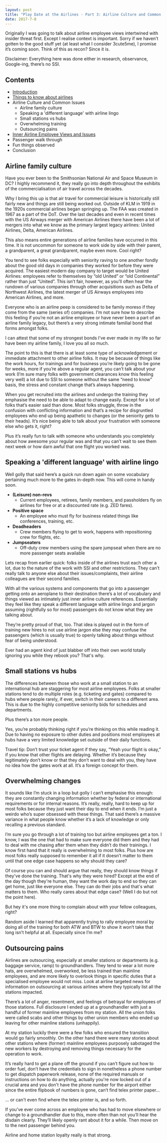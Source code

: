 ```yaml
---
layout: post
title: "Play Date at the Airlines - Part 3: Airline Culture and Common Issues"
date: 2017-7-8
---
```


Originally I was going to talk about airline employee views intertwined with insider threat first. Except I realise context is important. Sorry if we haven’t gotten to the good stuff yet (at least what I consider 3cute5me), I promise it’s coming soon. Think of this as recon? Since it is. 

Disclaimer: Everything here was done either in research, observance, Google-ing, there’s no SSI.

## Contents

* [Introduction](https://avizc.github.io/2017/07/08/play-date-at-airlines-part-1.html)
* [Things to know about airlines](https://avizc.github.io/2017/07/08/play-date-at-airlines-part-2.html)
* Airline Culture and Common Issues
    * Airline family culture
    * Speaking a 'different language' with airline lingo
    * Small stations vs hubs
    * Overwhelming training
    * Outsourcing pains
* [Inner Airline Employee Views and Issues](https://avizc.github.io/2017/07/10/play-date-at-airlines-part-4.html)
* Passenger walk through
* Fun things observed
* Conclusion

## Airline family culture

Have you ever been to the Smithsonian National Air and Space Museum in DC? I highly recommend it, they really go into depth throughout the exhibits of the commercialisation of air travel across the decades. 

Why I bring this up is that air travel for commercial leisure is historically still fairly new and things are still being worked out. Outside of KLM in 1919 in the 1920s commercial airlines began springing up. The FAA was created in 1967 as a part of the DoT. Over the last decades and even in recent times with the US Airways merger with American Airlines there have been a lot of mergers into what we know as the primary largest legacy airlines: United Airlines, Delta, American Airlines.

This also means entire generations of airline families have occurred in this time. It is not uncommon for someone to work side by side with their parent, a grandparent, a great grandparent, maybe even more. Cool right? 

You tend to see folks especially with seniority raving to one another fondly about the good old days in companies they worked for before they were acquired. The easiest modern day company to target would be United Airlines: employees refer to themselves by “old United” or “old Continental” rather than just “United”. This isn’t fair, however, as you’ll often hear the rundown of various companies through other acquisitions such as Delta of Northwest Airlines, the latest merger of US Airways employees into American Airlines, and more.

Everyone who is an airline peep is considered to be family moreso if they come from the same (series of) companies. I’m not sure how to describe this feeling if you’re not an airline employee or have never been a part of an airline family legacy, but there’s a very strong intimate familial bond that forms amongst folks.

I can attest that some of my strongest bonds I’ve ever made in my life so far have been my airline family, I love you all so much.

The point to this is that there is at least some type of acknowledgement or immediate attachment to other airline folks. It may be because of things like the work hours, for trainings and for business you’re likely going to be gone for weeks, more if you’re above a regular agent, you can’t talk about your work (I’m sure many folks with government clearances know this feeling very well) a lot due to SSI to someone without the same “need to know” basis, the stress and constant change that’s always happening.

When you get recruited into the airlines and undergo the training they emphasise the need to be able to adapt to change easily. Except for a lot of folks that’s easier said than done. Most folks struggle, throw in the confusion with conflicting information and that’s a recipe for disgruntled employees who end up being apathetic to changes (or the seniority gets to their heads). It’s nice being able to talk about your frustration with someone else who gets it, right?

Plus it’s really fun to talk with someone who understands you completely about how awesome your regular was and that you can’t wait to see them next week or how darn awful that one flight you worked was.

## Speaking a 'different language' with airline lingo

Well golly that said here’s a quick run down again on some vocabulary pertaining much more to the gates in-depth now. This will come in handy soon.

* **(Leisure) non-revs** 
    - Current employees, retirees, family members, and passholders fly on airlines for free or at a discounted rate (e.g. ZED fares).
* **Positive space** 
    - An employee who must fly for business related things like conferences, training, etc.
* **Deadheaders** 
    - Crew members flying to get to work, happens with repositioning crew for flights, etc.
* **Jumpseaters** 
    - Off-duty crew members using the spare jumpseat when there are no more passenger seats available

Lets recap from earlier quick: folks inside of the airlines trust each other a lot, due to the nature of the work with SSI and other restrictions. They can’t really talk to anyone else about their issues/complaints, their airline colleagues are their second families.

With all the various systems and components that go into a passenger getting onto an aeroplane to their destination there’s a lot of vocabulary and things viewed as intimately just inner airline culture references. Essentially they feel like they speak a different language with airline lingo and jargon assuming (rightfully so for most) passengers do not know what they are talking about.

They’re pretty proud of that, too. That idea is played out in the form of training new hires to not use airline jargon else they may confuse the passengers (which is usually true) to openly talking about things without fear of being understood.

Ever had an agent kind of just blabber off into their own world totally ignoring you while they rebook you? That's why.

## Small stations vs hubs

The differences between those who work at a small station to an international hub are staggering for most airline employees. Folks at smaller stations tend to do multiple roles (e.g. ticketing and gates) compared to hubs where people rarely, if ever, switch in their careers to a different area. This is due to the highly competitive seniority bids for schedules and departments.

Plus there’s a ton more people.

Yes, you’re probably thinking right if you’re thinking on this while reading it. Due to having no exposure to other duties and positions most employees at hubs have a very limited knowledge set outside of their daily functions.

Travel tip: Don’t trust your ticket agent if they say, “Yeah your flight is okay,” if you know that other flights are delaying. Whether it’s because they legitimately don’t know or that they don’t want to deal with you, they have no idea how the gates work at all. It’s a foreign concept for them.

## Overwhelming changes

It sounds like I’m stuck in a loop but golly I can’t emphasise this enough: they are constantly changing information whether by federal or international requirements or for internal reasons. It’s really, really, hard to keep up for most folks because they just want their day to end when it ends. I’m just a weirdo who’s super obsessed with these things. That said there’s a massive variance in what people know whether it’s a lack of knowledge or only recalling a previous standard.

I’m sure you go through a lot of training too but airline employees get a ton. I know, I was the one that had to make sure everyone did them and they had to deal with me chasing after them when they didn’t do their trainings. I know first hand that it really is overwhelming to most folks. Plus how are most folks really supposed to remember it all if it doesn’t matter to them until that one edge case happens so why should they care?

Of course you can and should argue that really, they should know things if they've done the training. That's why they were hired? Except at the end of the day though they're human, they want the work day to end so they can get home, just like everyone else. They can do their jobs and that's what matters to them. Who really cares about that edge case? (Well I do but not the point here). 

But hey it's one more thing to complain about with your fellow colleagues, right?

Random aside I learned that apparently trying to rally employee moral by doing all of the training for both ATW and BTW to show it won’t take that long isn’t helpful at all. Especially since I’m me?

## Outsourcing pains

Airlines are outsourcing, especially at smaller stations or departments (e.g. baggage service, ramp) to groundhandlers. They tend to wear a lot more hats, are overwhelmed, overworked, be less trained than mainline employees, and are more likely to overlook things in specific duties that a specialised employee would not miss. Look at airline targeted news for information on outsourcing at various airlines where they typically list all the stations impacted.

There’s a lot of anger, resentment, and feelings of betrayal for employees of those stations. Full disclosure I ended up at a groundhandler with just a handful of former mainline employees from my station. All the union folks were called scabs and other things by other union members who ended up leaving for other mainline stations (unhappily).

At my station luckily there were a few folks who ensured the transition would go fairly smoothly. On the other hand there were many stories about other stations where (former) mainline employees purposely sabotaged the new workers by destroying and removing things necessary for the operation to work.

It’s really hard to get a plane off the ground if you can’t figure out how to order fuel, don’t have the credentials to sign in nonetheless a phone number to get dispatch paperwork release, none of the required manuals or instructions on how to do anything, actually you're now locked out of a crucial area and you don't have the phone number for the airport either since the entire flipbook of numbers is gone, can’t find telex printer paper...

... or can't even find where the telex printer is, and so forth.

If you’ve ever come across an employee who has had to move elsewhere or change to a groundhandler due to this, more often than not you’ll hear the disdain clearly. They’ll likely openly rant about it for a while. Then move on to the next passenger behind you.

Airline and home station loyalty really is that strong.

